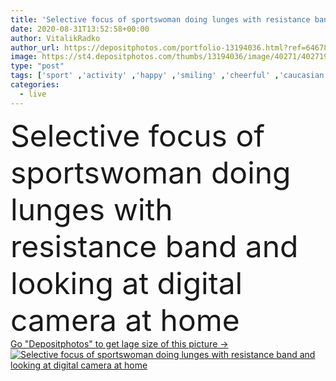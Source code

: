 ```yaml
---
title: 'Selective focus of sportswoman doing lunges with resistance band and looking at digital camera at home '
date: 2020-08-31T13:52:58+00:00
author: VitalikRadko
author_url: https://depositphotos.com/portfolio-13194036.html?ref=64678756
image: https://st4.depositphotos.com/thumbs/13194036/image/40271/402719530/api_thumb_450.jpg?forcejpeg=true
type: "post"
tags: ['sport' ,'activity' ,'happy' ,'smiling' ,'cheerful' ,'caucasian' ,'brunette' ,'technology' ,'emotion' ,'pose' ,'home' ,'woman' ,'broadcast' ,'fit' ,'fitness' ,'indoors' ,'exercise' ,'Exercising' ,'footwear' ,'athlete' ,'lesson' ,'positive' ,'training' ,'sneakers' ,'tripod' ,'athletic' ,'workout' ,'blogging' ,'sporty' ,'sportswear' ,'elastics' ,'sportswoman' ,'copy space' ,'one person' ,'selective focus' ,'young adult' ,'Living Room' ,'digital camera' ,'working out' ,'Hand on hip' ,'blank screen' ,'sport equipment' ,'resistance band' ,'lunges' ,'vlog' ,'vlogger' ,'video blogger' ]
categories: 
  - live
---
```

<div aling="center">
            <font size="60"> Selective focus of sportswoman doing lunges with resistance band and looking at digital camera at home</font>   
</div>
<div>
    <a href='https://depositphotos.com/402719530/stock-photo-selective-focus-sportswoman-doing-lunges.html?ref=64678756' target=_blank > Go "Depositphotos" to get lage size of this picture ->
        <img href='https://depositphotos.com/402719530/stock-photo-selective-focus-sportswoman-doing-lunges.html?ref=64678756' src='https://st4.depositphotos.com/13194036/40271/i/950/depositphotos_402719530-stock-photo-selective-focus-sportswoman-doing-lunges.jpg?forcejpeg=true' alt='Selective focus of sportswoman doing lunges with resistance band and looking at digital camera at home' >
    </a>
</div>
